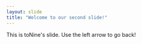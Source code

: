 ```yaml
---
layout: slide
title: "Welcome to our second slide!"
---
```

This is toNine's slide.
Use the left arrow to go back!
